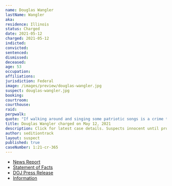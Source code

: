```yaml
---
name: Douglas Wangler
lastName: Wangler
aka:
residence: Illinois
status: Charged
date: 2021-05-12
charged: 2021-05-12
indicted:
convicted: 
sentenced:
dismissed: 
deceased:
age: 53
occupation:
affiliations:
jurisdiction: Federal
image: /images/preview/douglas-wangler.jpg
suspect: douglas-wangler.jpg
booking:
courtroom:
courthouse:
raid:
perpwalk:
quote: "If walking around and singing some patriotic songs is a crime then I guess I am guilty."
title: Douglas Wangler charged on May 12, 2021
description: Click for latest case details. Suspects innocent until proven guilty.
author: seditiontrack
layout: suspect
published: true
caseNumber: 1:21-cr-365
---
```

- [News Report](https://www.wcia.com/news/two-central-illinois-men-charged-in-january-6-capitol-attack/)
- [Statement of Facts](https://www.justice.gov/usao-dc/case-multi-defendant/file/1394446/download)
- [DOJ Press Release](https://www.justice.gov/usao-dc/case-multi-defendant/file/1394446/download)
- [Information](https://www.justice.gov/usao-dc/case-multi-defendant/file/1415426/download)
